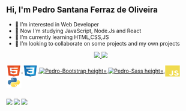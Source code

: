 ## Hi, I'm Pedro Santana Ferraz de Oliveira

- 👀 I’m interested in Web Developer
- 📖 Now I'm studying JavaScript, Node.Js and React
- 🌱 I’m currently learning HTML,CSS,JS
- 💞️ I’m looking to collaborate on some projects and my own projects

<div align="center">
  <a href="https://github.com/PedroSantanaa">
  <img height="180em" src="https://github-readme-stats.vercel.app/api?username=PedroSantanaa&show_icons=true&theme=dracula&include_all_commits=true&count_private=true"/>
  <img height="180em" src="https://github-readme-stats.vercel.app/api/top-langs/?username=PedroSantanaa&layout=compact&langs_count=7&theme=dracula"/>
</div>
<div style="display: inline_block"><br>
  <img align="center" alt="Pedro-HTML" height="30" width="40" src="https://raw.githubusercontent.com/devicons/devicon/master/icons/html5/html5-original.svg">
  <img align="center" alt="Pedro-CSS" height="30" width="40" src="https://raw.githubusercontent.com/devicons/devicon/master/icons/css3/css3-original.svg">
  <img align="center" alt="Pedro-Bootstrap height="30" width="40" src="https://cdn.jsdelivr.net/gh/devicons/devicon/icons/bootstrap/bootstrap-original.svg" />
  <img align="center" alt="Pedro-Sass height="30" width="40" src="https://cdn.jsdelivr.net/gh/devicons/devicon/icons/sass/sass-original.svg" />          
  <img align="center" alt="Pedro-Js" height="30" width="40" src="https://raw.githubusercontent.com/devicons/devicon/master/icons/javascript/javascript-plain.svg">  
  <img align="center" alt="Pedro-Python" height="30" width="40" src="https://raw.githubusercontent.com/devicons/devicon/master/icons/python/python-original.svg">         
</div>

##

<div> 
  <a href="https://www.instagram.com/pedro_santana16/" target="_blank"><img src="https://img.shields.io/badge/-Instagram-%23E4405F?style=for-the-badge&logo=instagram&logoColor=white" target="_blank"></a>
  <a href = "mailto:pedro.ferraz01@gmail.com"><img src="https://img.shields.io/badge/-Gmail-%23333?style=for-the-badge&logo=gmail&logoColor=white" target="_blank"></a>
  <a href="https://www.linkedin.com/in/pedro-santana-7305151a5/" target="_blank"><img src="https://img.shields.io/badge/-LinkedIn-%230077B5?style=for-the-badge&logo=linkedin&logoColor=white" target="_blank"></a> 
